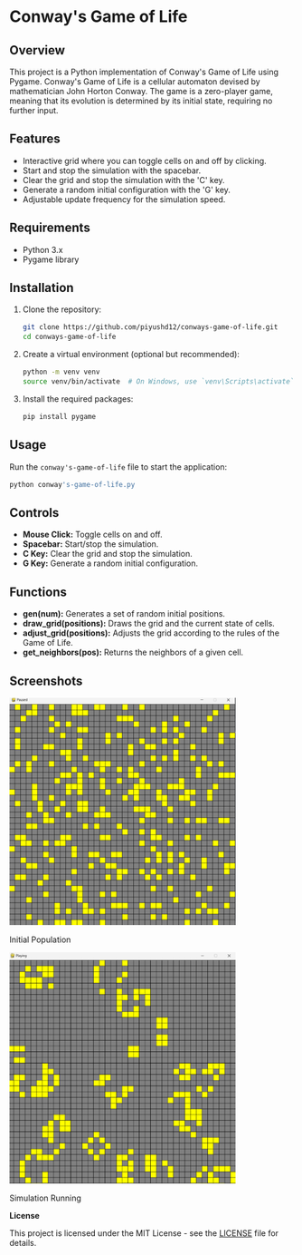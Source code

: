 # Conway's Game of Life

## Overview

This project is a Python implementation of Conway's Game of Life using Pygame. Conway's Game of Life is a cellular automaton devised by mathematician John Horton Conway. The game is a zero-player game, meaning that its evolution is determined by its initial state, requiring no further input.

## Features
- Interactive grid where you can toggle cells on and off by clicking.
- Start and stop the simulation with the spacebar.
- Clear the grid and stop the simulation with the 'C' key.
- Generate a random initial configuration with the 'G' key.
- Adjustable update frequency for the simulation speed.

## Requirements

- Python 3.x
- Pygame library

## Installation

1. Clone the repository:
    ```sh
    git clone https://github.com/piyushd12/conways-game-of-life.git
    cd conways-game-of-life
    ```

2. Create a virtual environment (optional but recommended):
    ```sh
    python -m venv venv
    source venv/bin/activate  # On Windows, use `venv\Scripts\activate`
    ```

3. Install the required packages:
    ```sh
    pip install pygame
    ```

## Usage
Run the `conway's-game-of-life` file to start the application:
```sh
python conway's-game-of-life.py
```

## Controls

- **Mouse Click:** Toggle cells on and off.
- **Spacebar:** Start/stop the simulation.
- **C Key:** Clear the grid and stop the simulation.
- **G Key:** Generate a random initial configuration.

## Functions

- **gen(num):** Generates a set of random initial positions.
- **draw_grid(positions):** Draws the grid and the current state of cells.
- **adjust_grid(positions):** Adjusts the grid according to the rules of the Game of Life.
- **get_neighbors(pos):** Returns the neighbors of a given cell.

## Screenshots

<img src="screenshots/initial_population.png" width="400"><br>
   <p>Initial Population</p>
   
<img src="screenshots/simulation_running.png" width="400"><br>
   <p>Simulation Running</p>

**License**

This project is licensed under the MIT License - see the [LICENSE](LICENSE) file for details.
